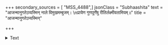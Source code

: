 +++
secondary_sources = [ "MSS_4488",]
jsonClass = "Subhaashita"
text = "आजन्मानुगतेऽप्यस्मिन् नाले विमुखमम्बुजम्।  \nप्रायेण गुणपूर्णेषु रीतिर्लक्ष्मीवतामियम्॥"
title = "आजन्मानुगतेऽप्यस्मिन्"

+++

<details><summary>Text</summary>

आजन्मानुगतेऽप्यस्मिन् नाले विमुखमम्बुजम्।  
प्रायेण गुणपूर्णेषु रीतिर्लक्ष्मीवतामियम्॥
</details>
